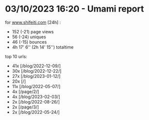 # 03/10/2023 16:20 - Umami report
for www.shifeiti.com [24h] :

 - 152 (-21) page views
 - 56 (-24) uniques
 - 46 (-15) bounces
 - 4h 17' 6'' (2h 14' 15'') totaltime


top 10 urls:
 - 41x [/blog/2022-12-09/]
 - 30x [/blog/2022-12-22/]
 - 27x [/blog/2023-01-12/]
 - 20x [/]
 - 11x [/blog/2022-05-07/]
 - 4x [/page/2/]
 - 4x [/blog/2023-02-03/]
 - 2x [/blog/2022-08-26/]
 - 2x [/page/3/]
 - 2x [/blog/2022-05-24/]


